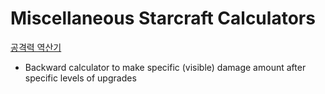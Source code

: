 # Miscellaneous Starcraft Calculators

[공격력 역산기](https://ice-pendragon.github.io/Starcraft_Calculators/%EA%B3%B5%EA%B2%A9%EB%A0%A5%20%EC%97%AD%EC%82%B0%EA%B8%B0.html)
* Backward calculator to make specific (visible) damage amount after specific levels of upgrades
